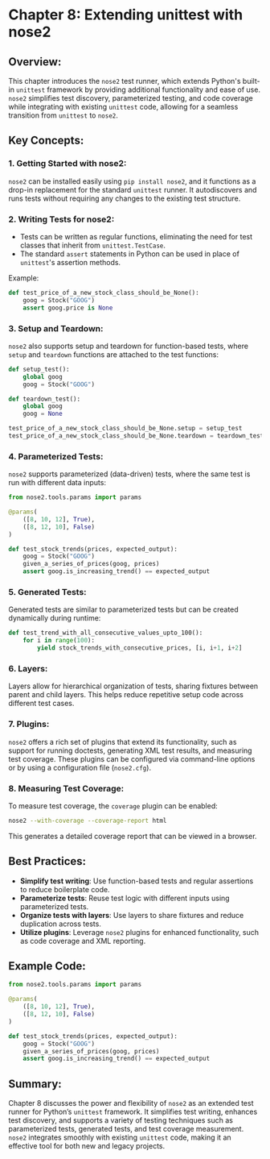 # Chapter 8: Extending unittest with nose2

## Overview:

This chapter introduces the `nose2` test runner, which extends Python's built-in `unittest` framework by providing additional functionality and ease of use. `nose2` simplifies test discovery, parameterized testing, and code coverage while integrating with existing `unittest` code, allowing for a seamless transition from `unittest` to `nose2`.

## Key Concepts:

### 1. Getting Started with nose2:

`nose2` can be installed easily using `pip install nose2`, and it functions as a drop-in replacement for the standard `unittest` runner. It autodiscovers and runs tests without requiring any changes to the existing test structure.

### 2. Writing Tests for nose2:

- Tests can be written as regular functions, eliminating the need for test classes that inherit from `unittest.TestCase`.
- The standard `assert` statements in Python can be used in place of `unittest`'s assertion methods.
  
Example:

```python
def test_price_of_a_new_stock_class_should_be_None():
    goog = Stock("GOOG")
    assert goog.price is None
```

### 3. Setup and Teardown:

`nose2` also supports setup and teardown for function-based tests, where `setup` and `teardown` functions are attached to the test functions:

```python
def setup_test():
    global goog
    goog = Stock("GOOG")

def teardown_test():
    global goog
    goog = None

test_price_of_a_new_stock_class_should_be_None.setup = setup_test
test_price_of_a_new_stock_class_should_be_None.teardown = teardown_test
```

### 4. Parameterized Tests:

`nose2` supports parameterized (data-driven) tests, where the same test is run with different data inputs:

```python
from nose2.tools.params import params

@params(
    ([8, 10, 12], True),
    ([8, 12, 10], False)
)

def test_stock_trends(prices, expected_output):
    goog = Stock("GOOG")
    given_a_series_of_prices(goog, prices)
    assert goog.is_increasing_trend() == expected_output
```

### 5. Generated Tests:

Generated tests are similar to parameterized tests but can be created dynamically during runtime:

```python
def test_trend_with_all_consecutive_values_upto_100():
    for i in range(100):
        yield stock_trends_with_consecutive_prices, [i, i+1, i+2]
```

### 6. Layers:

Layers allow for hierarchical organization of tests, sharing fixtures between parent and child layers. This helps reduce repetitive setup code across different test cases.

### 7. Plugins:

`nose2` offers a rich set of plugins that extend its functionality, such as support for running doctests, generating XML test results, and measuring test coverage. These plugins can be configured via command-line options or by using a configuration file (`nose2.cfg`).

### 8. Measuring Test Coverage:

To measure test coverage, the `coverage` plugin can be enabled:

```bash
nose2 --with-coverage --coverage-report html
```

This generates a detailed coverage report that can be viewed in a browser.

## Best Practices:

- **Simplify test writing**: Use function-based tests and regular assertions to reduce boilerplate code.
- **Parameterize tests**: Reuse test logic with different inputs using parameterized tests.
- **Organize tests with layers**: Use layers to share fixtures and reduce duplication across tests.
- **Utilize plugins**: Leverage `nose2` plugins for enhanced functionality, such as code coverage and XML reporting.

## Example Code:

```python
from nose2.tools.params import params

@params(
    ([8, 10, 12], True),
    ([8, 12, 10], False)
)

def test_stock_trends(prices, expected_output):
    goog = Stock("GOOG")
    given_a_series_of_prices(goog, prices)
    assert goog.is_increasing_trend() == expected_output
```

## Summary:

Chapter 8 discusses the power and flexibility of `nose2` as an extended test runner for Python’s `unittest` framework. It simplifies test writing, enhances test discovery, and supports a variety of testing techniques such as parameterized tests, generated tests, and test coverage measurement. `nose2` integrates smoothly with existing `unittest` code, making it an effective tool for both new and legacy projects.
